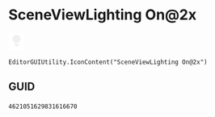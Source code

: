 # SceneViewLighting On@2x
![](/img/SceneViewLighting%20On@2x.png)

``` CSharp
EditorGUIUtility.IconContent("SceneViewLighting On@2x")
```
## GUID
```
4621051629831616670
```
